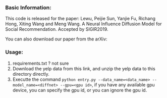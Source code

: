 ### Basic Information:
This code is released for the paper: 
Lewu, Peijie Sun, Yanjie Fu, Richang Hong, Xiting Wang and Meng Wang. A Neural Influence Diffusion Model for Social Recommendation. Accepted by SIGIR2019. 

You can also download our paper from the arXiv: 

### Usage:
1. requirements.txt ? not sure
2. Download the yelp data from this link, and unzip the yelp data to this directory directly.
3. Executte the command `python entry.py --data_name=<data_name> --model_name=<diffnet> --gpu=<gpu id>`, if you have any available gpu device, you can specify the gpu id, or you can ignore the gpu id. 
